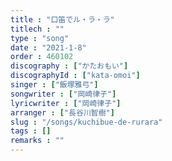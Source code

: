 ```yaml
---
title : "口笛でル・ラ・ラ"
titlech : ""
type : "song"
date : "2021-1-8"
order : 460102
discography : ["かたおもい"]
discographyId : ["kata-omoi"]
singer : ["飯塚雅弓"]
songwriter : ["岡崎律子"]
lyricwriter : ["岡崎律子"]
arranger : ["長谷川智樹"]
slug : "/songs/kuchibue-de-rurara"
tags : []
remarks : ""
---
```


